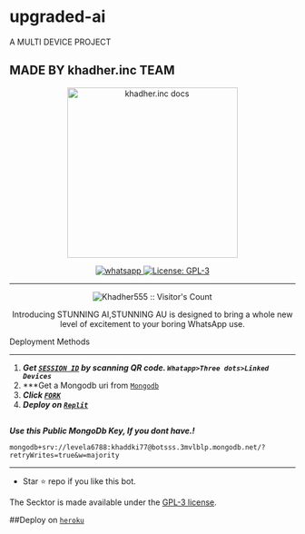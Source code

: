 # upgraded-ai
A MULTI DEVICE PROJECT

## MADE BY khadher.inc TEAM




<p align="center">
  <a href="https://instagram.com/abd_khadher___">
    <img alt="khadher.inc docs" height="300" src="https://imgur.com/a/Mg41VUV.jpeg">
  </a>
</p>
  
   
<p align="center">

  <a aria-label="Join our chats" href="https://wa.me/917560920774?text=Hi+Bro,+I+Need+Help+\nI+messaged+you+from+stunning ai+Repo" target="_blank">
    <img alt="whatsapp" src="https://img.shields.io/badge/Join Group-25D366?style=for-the-badge&logo=whatsapp&logoColor=white" />
  </a>
 
  <a aria-label="STUNNING AI is free to use" href="https://github.com/Khadher555/STUNNING-AI/blob/main/LICENCE" target="_blank">
    <img alt="License: GPL-3" src="https://badges.frapsoft.com/os/gpl/gpl.png?v=103)](https://opensource.org/licenses/GPL-3.0/" target="_blank" />
  </a>
</p>


---

<p align="center"><img src="https://profile-counter.glitch.me/{Khadher555}/count.svg" alt="Khadher555 :: Visitor's Count" /></p>

  <p align="center"> Introducing STUNNING AI,STUNNING AU is designed to bring a whole new level of excitement to your boring WhatsApp use. </p
  
 ## Deployment Methods
---
1. ***Get [`SESSION ID`](https://replit.com/)  by scanning QR code. `Whatapp>Three dots>Linked Devices`***
2.  ***Get a Mongodb uri from [`Mongodb`]()
3.  ***Click [`FORK`](https://github.com/Khadher555/STUNNING-AI/fork)***
6.  ***Deploy on [`Replit`](https://repl.it/github/)***
##


   ***Use this Public MongoDb Key, If you dont have.!***
```
mongodb+srv://levela6788:khaddki77@botsss.3mvlblp.mongodb.net/?retryWrites=true&w=majority
```
---

- Star ⭐ repo if you like this bot.


The Secktor is made available under the [GPL-3 license](https://github.com/Khadher555/STUNNING-AI/blob/main/LICENCE).

##Deploy on [`heroku`]( https://dashboard.heroku.com/new?template=https://github.com/Khadher555/STUNNING-AI)
